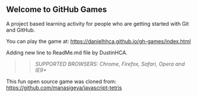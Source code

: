 ## Welcome to GitHub Games

A project based learning activity for people who are getting started with Git and GitHub.

You can play the game at: https://danielhhca.github.io/gh-games/index.html

Adding new line to ReadMe.md file by DustinHCA.

>> _*SUPPORTED BROWSERS*: Chrome, Firefox, Safari, Opera and IE9+_

This fun open source game was cloned from: https://github.com/manasigeya/javascript-tetris
